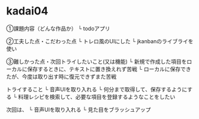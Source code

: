 # kadai04


①課題内容（どんな作品か）
└ todoアプリ

②工夫した点・こだわった点
└ トレロ風のUIにした
└ jkanbanのライブライを使い

③難しかった点・次回トライしたいこと(又は機能)
└ 新規で作成した項目をローカルに保存するときに、テキストに置き換えれず苦戦
└ ローカルに保存できたが、今度は取り出す時に復元できずまた苦戦

トライすること
└ 音声UIを取り入れる
└ 何分まで取得して、保存するようにする
└ 料理レシピを検索して、必要な項目を登録するようなことをしたい


次回は、
└ 音声UIを取り入れる
└ 見た目をブラッシュアップ